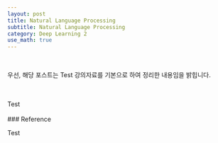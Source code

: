 ```yaml
---
layout: post
title: Natural Language Processing
subtitle: Natural Language Processing
category: Deep Learning 2
use_math: true
---
```


<br>

우선, 해당 포스트는 Test 강의자료를 기본으로 하여 정리한 내용임을 밝힙니다.

<br>
<br>
Test

<br>
<br>
### Reference

Test
